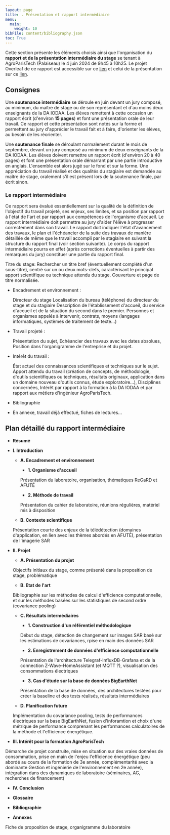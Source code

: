 ```yaml
---
layout: page
title: . Présentation et rapport intermédiaire
menu:
  main:
    weight: 10
bibFile: content/bibliography.json
toc: True
---
```


Cette section présente les éléments choisis ainsi que l'organisation du __rapport et de la présentation intermédiaire du stage__ se tenant à AgroParisTech (Palaiseau) le 4 juin 2024 de 9h45 à 10h25. Le projet Overleaf de ce rapport est accessible sur ce [lien](https://www.overleaf.com/read/sshbhhgmzksm#fa7d2e) et celui de la présentation sur ce [lien](https://www.overleaf.com/read/gbywzhjpfrgb#587646).

<!--more-->

## Consignes

Une __soutenance intermédiaire__ se déroule en juin devant un jury composé, au minimum, du maître de stage ou de son représentant et d'au moins deux enseignants de la DA IODAA. Les élèves remettent à cette occasion un rapport écrit (d'environ __15 pages__) et font une présentation orale de leur travail. Ce rapport et cette présentation sont notés sur la forme et permettent au jury d'apprécier le travail fait et à faire, d'orienter les élèves, au besoin de les réorienter.

Une __soutenance finale__ se déroulant normalement durant le mois de septembre, devant un jury composé au minimum de deux enseignants de la DA IODAA. Les élèves doivent remettre un rapport écrit (d'environ 20 à 40 pages) et font une présentation orale démarrant par une partie introductive en anglais. L'ensemble est alors jugé sur le fond et sur la forme. Une appréciation du travail réalisé et des qualités du stagiaire est demandée au maître de stage, oralement s'il est présent lors de la soutenance finale, par écrit sinon.

### Le rapport intermédiaire

Ce rapport sera évalué essentiellement sur la qualité de la définition de l'objectif du travail projeté, ses enjeux, ses limites, et sa position par rapport à l'état de l'art et par rapport aux compétences de l'organisme d'accueil. Le rapport intermédiaire doit permettre au jury d'aider l'élève à progresser correctement dans son travail. Le rapport doit indiquer l'état d'avancement des travaux, le plan et l'échéancier de la suite des travaux de manière détaillée de même que le travail accompli par le stagiaire en suivant la structure du rapport final (voir section suivante). Le corps du rapport intermédiaire pourra en effet (après corrections éventuelles à partir des remarques du jury) constituer une partie du rapport final.

Titre du stage: Rechercher un titre bref (éventuellement complété d'un sous-titre), centré sur un ou deux mots-clefs, caractérisant le principal apport scientifique ou technique attendu du stage.
Couverture et page de titre normalisée.

* Encadrement et environnement :

    Directeur du stage
    Localisation du bureau (téléphone) du directeur du stage et du stagiaire
    Description de l'établissement d'accueil, du service d'accueil et de la situation du second dans le premier.
    Personnes et organismes appelés à intervenir, contrats, moyens (langages informatiques, systèmes de traitement de texte...)

* Travail projeté :

    Présentation du sujet,
    Echéancier des travaux avec les dates absolues,
    Position dans l'organigramme de l'entreprise et du projet.

* Intérêt du travail :

    État actuel des connaissances scientifiques et techniques sur le sujet.
    Apport attendu du travail (création de concepts, de méthodologie, d'outils scientifiques ou techniques, résultats originaux, application dans un domaine nouveau d'outils connus, étude exploratoire...),
    Disciplines concernées,
    Intérêt par rapport à la formation à la DA IODAA et par rapport aux métiers d'ingénieur AgroParisTech.

* Bibliographie

* En annexe, travail déjà effectué, fiches de lectures...


## Plan détaillé du rapport intermédiaire

* __Résumé__

* __I. Introduction__

    * __A. Encadrement et environnement__

        * __1. Organisme d'accueil__

        Présentation du laboratoire, organisation, thématiques ReGaRD et AFUTÉ

        * __2. Méthode de travail__

        Présentation du cahier de laboratoire, réunions régulières, matériel mis à disposition

    * __B. Contexte scientifique__

    Présentation courte des enjeux de la télédétection (domaines d'application, en lien avec les thèmes abordés en AFUTÉ), présentation de l'imagerie SAR

* __II. Projet__

    * __A. Présentation du projet__

    Objectifs initiaux du stage, comme présenté dans la proposition de stage, problématique

    * __B. Etat de l'art__

    Bibliographie sur les méthodes de calcul d'efficience computationnelle, et sur les méthodes basées sur les statistiques de second ordre (covariance pooling)

    * __C. Résultats intermédiaires__

        * __1. Construction d'un référentiel méthodologique__

        Début du stage, détection de changement sur images SAR basé sur les estimations de covariances, rpise en main des données SAR 

        * __2. Enregistrement de données d'efficience computationnelle__
        
        Présentation de l'architecture Telegraf-InfluxDB-Grafana et de la connection Z-Wave-HomeAssistant (et MQTT ?), visualisation des consommations électriques

        * __3. Cas d'étude sur la base de données BigEarthNet__

        Présentation de la base de données, des architectures testées pour créer la baseline et des tests réalisés, résultats intermédiaires

    * __D. Planification future__

    Implémentation du covariance pooling, tests de performances électriques sur la base BigEarthNet, fusion d'inforamtion et choix d'une métrique de performance comprenant les performances calculatoires de la méthode et l'efficience énergétique.

* __III. Intérêt pour la formation AgroParisTech__

Démarche de projet construite, mise en situation sur des vraies données de consommation, prise en main de l'enjeu l'efficience énergétique (peu abordé au cours de la formation de 3e année, complémentarité avec la dominante Gestion et ingénierie de l'environnement en 2e année), intégration dans des dynamiques de laboratoire (séminaires, AG, recherches de financement)

* __IV. Conclusion__

* __Glossaire__

* __Bibliographie__

* __Annexes__

Fiche de proposition de stage, organigramme du laboratoire